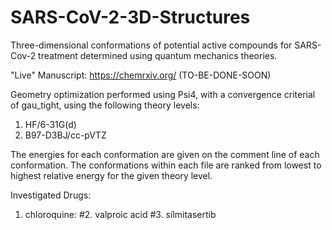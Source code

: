 # SARS-CoV-2-3D-Structures
Three-dimensional conformations of potential active compounds for SARS-Cov-2 treatment determined using quantum mechanics theories.

"Live" Manuscript: https://chemrxiv.org/ (TO-BE-DONE-SOON)

Geometry optimization performed using Psi4, with a convergence criterial of gau_tight, using the following theory levels:
1. HF/6-31G(d)
2. B97-D3BJ/cc-pVTZ

The energies for each conformation are given on the comment line of each conformation. The conformations within each file are ranked from lowest to highest relative energy for the given theory level.

Investigated Drugs:
1. chloroquine:
#2. valproic acid
#3. silmitasertib
